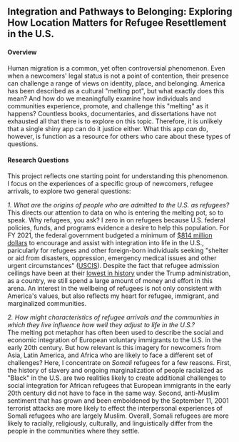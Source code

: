 ## Integration and Pathways to Belonging: Exploring How Location Matters for Refugee Resettlement in the U.S.    
    
#### Overview
Human migration is a common, yet often controversial phenomenon. Even when a newcomers' legal status is not a point of contention, their presence can challenge a range of views on identity, place, and belonging. America has been described as a cultural "melting pot", but what exactly does this mean? And how do we meaningfully examine how individuals and communities experience, promote, and challenge this "melting" as it happens? Countless books, documentaries, and dissertations have not exhausted all that there is to explore on this topic. Therefore, it is unlikely that a single shiny app can do it justice either. What this app _can_ do, however, is function as a resource for others who care about these types of questions. 

#### Research Questions
This project reflects one starting point for understanding this phenomenon. I focus on the experiences of a specific group of newcomers, refugee arrivals, to explore two general questions:    
  
_1. What are the origins of people who are admitted to the U.S. as refugees?_    
This directs our attention to data on who is entering the melting pot, so to speak. Why refugees, you ask? I zero in on refugees because U.S. federal policies, funds, and programs evidence a desire to help this population. For FY 2021, the federal government budgeted a minimum of <a href="https://www.state.gov/reports/report-to-congress-on-proposed-refugee-admissions-for-fy-2021/#ref13">$814 million dollars</a> to encourage and assist with integration into life in the U.S., paricularly for refugees and other foreign-born individuals seeking "shelter or aid from disasters, oppression, emergency medical issues and other urgent circumstances" (<a href="https://www.uscis.gov/humanitarian">USCIS</a>). Despite the fact that refugee admission ceilings have been at their <a href="https://www.migrationpolicy.org/programs/data-hub/charts/us-annual-refugee-resettlement-ceilings-and-number-refugees-admitted-united">lowest in history</a> under the Trump administration, as a country, we still spend a large amount of money and effort in this arena. An interest in the wellbeing of refugees is not only consistent with America's values, but also reflects my heart for refugee, immigrant, and marginalized communities.

_2. How might characteristics of refugee arrivals and the communities in which they live influence how well they adjust to life in the U.S.?_  
The melting pot metaphor has often been used to describe the social and economic integration of European voluntary immigrants to the U.S. in the early 20th century. But how relevant is this imagery for newcomers from Asia, Latin America, and Africa who are likely to face a different set of challenges? Here, I concentrate on _Somali_ refugees for a few reasons. First, the history of slavery and ongoing marginalization of people racialized as "Black" in the U.S. are two realities likely to create additional challenges to social integration for African refugees that European immigrants in the early 20th century did not have to face in the same way. Second, anti-Muslim sentiment that has grown and been emboldened by the September 11, 2001 terrorist attacks are more likely to effect the interpersonal experiences of Somali refugees who are largely Muslim. Overall, Somali refugees are more likely to racially, religiously, culturally, and linguistically differ from the people in the communities where they settle. 
